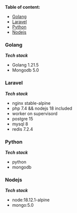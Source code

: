  **Table of content:**
- [Golang](#golang)
- [Laravel](#laravel)
- [Python](#python)
- [Nodejs](#nodejs)
 
 <!-- headings -->
 <a id="golang"></a>
 ### Golang
 ***Tech stack***
- Golang 1.21.5
- Mongodb 5.0
 
 <a id="laravel"></a>
 ### Laravel
 ***Tech stack***
- nginx stable-alpine
- php 7.4 && nodejs 18 included
- worker on supervisord
- postgre 15
- mysql 8
- redis 7.2.4
 
 <a id="python"></a>
 ### Python
 ***Tech stack***
 - python
 - mongodb

<a id="nodejs"></a>
 ### Nodejs
 ***Tech stack***
 - node:18.12.1-alpine
 - mongo:5.0
